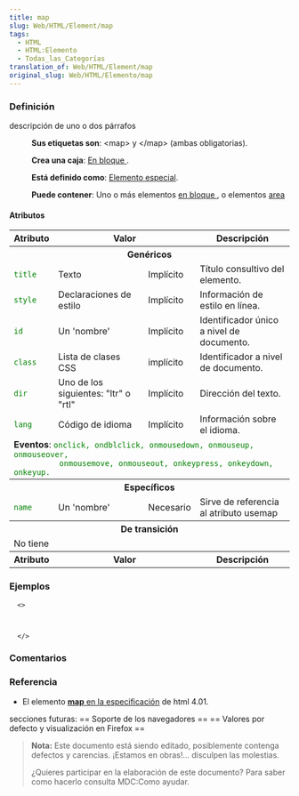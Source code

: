 ```yaml
---
title: map
slug: Web/HTML/Element/map
tags:
  - HTML
  - HTML:Elemento
  - Todas_las_Categorías
translation_of: Web/HTML/Element/map
original_slug: Web/HTML/Elemento/map
---
```

### Definición

descripción de uno o dos párrafos

<dl><dd><strong>Sus etiquetas son</strong>: &#x3C;map> y &#x3C;/map> (ambas obligatorias).</dd></dl>

<dl><dd><strong>Crea una caja</strong>: <a href="es/HTML/Elemento/Tipos_de_elementos#en_bloque">En bloque </a>.</dd></dl>

<dl><dd><strong>Está definido como</strong>: <a href="es/HTML/Elemento/Tipos_de_elementos#especial">Elemento especial</a>.</dd></dl>

<dl><dd><strong>Puede contener</strong>: Uno o más elementos <a href="es/HTML/Elemento/Tipos_de_elementos#en_bloque">en bloque </a>, o elementos <a href="es/HTML/Elemento/area">area</a></dd></dl>

#### Atributos

<table class="standard-table">
  <tbody>
    <tr>
      <th>Atributo</th>
      <th colspan="2">Valor</th>
      <th>Descripción</th>
    </tr>
    <tr>
      <th colspan="4">Genéricos</th>
    </tr>
    <tr>
      <td><code style="color: green">title</code></td>
      <td>Texto</td>
      <td>Implícito</td>
      <td>Título consultivo del elemento.</td>
    </tr>
    <tr>
      <td><code style="color: green">style</code></td>
      <td>Declaraciones de estilo</td>
      <td>Implícito</td>
      <td>Información de estilo en línea.</td>
    </tr>
    <tr>
      <td><code style="color: green">id</code></td>
      <td>Un 'nombre'</td>
      <td>Implícito</td>
      <td>Identificador único a nivel de documento.</td>
    </tr>
    <tr>
      <td><code style="color: green">class</code></td>
      <td>Lista de clases CSS</td>
      <td>implícito</td>
      <td>Identificador a nivel de documento.</td>
    </tr>
    <tr>
      <td><code style="color: green">dir</code></td>
      <td>Uno de los siguientes: "ltr" o "rtl"</td>
      <td>Implícito</td>
      <td>Dirección del texto.</td>
    </tr>
    <tr>
      <td><code style="color: green">lang</code></td>
      <td>Código de idioma</td>
      <td>Implícito</td>
      <td>Información sobre el idioma.</td>
    </tr>
    <tr>
      <td colspan="4">
        <strong>Eventos</strong>:
        <code style="color: green"
          >onclick, ondblclick, onmousedown, onmouseup, onmouseover,
          onmousemove, onmouseout, onkeypress, onkeydown, onkeyup.</code
        >
      </td>
    </tr>
    <tr>
      <th colspan="4">Específicos</th>
    </tr>
    <tr>
      <td><code style="color: green">name</code></td>
      <td>Un 'nombre'</td>
      <td>Necesario</td>
      <td>Sirve de referencia al atributo usemap</td>
    </tr>
    <tr>
      <th colspan="4">De transición</th>
    </tr>
    <tr>
      <td colspan="4">No tiene</td>
    </tr>
    <tr>
      <th>Atributo</th>
      <th colspan="2">Valor</th>
      <th>Descripción</th>
    </tr>
  </tbody>
</table>

### Ejemplos

```
  <>



  </>
```

### Comentarios

### Referencia

- El elemento [**map** en la especificación](http://html.conclase.net/w3c/html401-es/struct/objects.html#edef-MAP) de html 4.01.

secciones futuras: == Soporte de los navegadores == == Valores por defecto y visualización en Firefox ==

> **Nota:** Este documento está siendo editado, posiblemente contenga defectos y carencias. ¡Estamos en obras!... disculpen las molestias.
>
> ¿Quieres participar en la elaboración de este documento? Para saber como hacerlo consulta MDC:Como ayudar.

